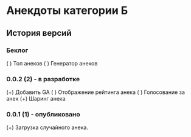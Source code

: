 # Анекдоты категории Б

## История версий

### Беклог

( ) Топ анеков
( ) Генератор анеков

### 0.0.2 (2) - в разработке

(+) Добавить GA
( ) Отображение рейтинга анека
( ) Голосование за анек
(+) Шаринг анека

### 0.0.1 (1) - опубликовано

(+) Загрузка случайного анека.